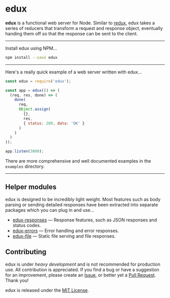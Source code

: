 # edux

**edux** is a functional web server for Node. Similar to [redux](http://redux.js.org), edux takes a series of reducers that
transform a request and response object, eventually handing them off so that the response can be sent to the
client.

---

Install edux using NPM...

```bash
npm install --save edux
```

---

Here's a really quick example of a web server written with edux...

```js
const edux = require('edux');

const app = edux(() => (
  (req, res, done) => (
    done(
      req,
      Object.assign(
        {},
        res,
        { status: 200, data: 'OK' }
      )
    )
  )
));

app.listen(3000);
```

There are more comprehensive and well documented examples in the `examples` directory.

---

## Helper modules

edux is designed to be incredibly light weight. Most features such as body parsing or sending detailed
responses have been extracted into separate packages which you can plug in and use...

* [edux-responses](/JesseDunlap/edux-responses) &mdash; Response features, such as JSON responses and status codes.
* [edux-errors](/JesseDunlap/edux-errors) &mdash; Error handling and error responses.
* [edux-file](/JesseDunlap/edux-file) &mdash; Static file serving and file responses.

## Contributing

edux is under *heavy development* and is not recommended for production use. All contribution is
appreciated. If you find a bug or have a suggestion for an improvement, please create an [Issue](/JesseDunlap/edux/issues),
or better yet a [Pull Request](/JesseDunlap/edux/pulls). Thank you!

edux is released under the [MIT License](LICENSE.md).
